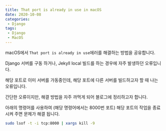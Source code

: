 ```yaml
---
title: That port is already in use in macOS
date: 2020-10-08
categories:
 - Django
tags:
 - Django
 - MacOS
---
```


macOS에서 `That port is already in use`에러를 해결하는 방법을 공유합니다. 

<!-- more -->

Django 서버를 구동 하거나, Jekyll local 빌드를 하는 경우에 자주 발생하던 오류입니다. 

해당 포트로 이미 서버를 가동중인데, 해당 포트에 다른 서버를 빌드하고자 할 때 나는 오류입니다.

간단한 오류이지만, 해결 방법을 자주 까먹게 되어 블로그에 정리하고자 합니다. 

아래의 명령어를 사용하여 (해당 명령어에서는 8000번 포트) 해당 포트의 작업을 종료 시켜 주면 문제가 해결 됩니다.

```bash
sudo lsof -t -i tcp:8000 | xargs kill -9
```